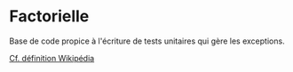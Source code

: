 # Factorielle

Base de code propice à l'écriture de tests unitaires qui gère les exceptions.

[Cf. définition Wikipédia](https://fr.wikipedia.org/wiki/Factorielle)
